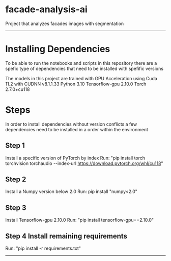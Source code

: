 # facade-analysis-ai
Project that analyzes facades images with segmentation


--------------------------------------------------------

# Installing Dependencies
To be able to run the notebooks and scripts in this repository there are a spefic type of dependencies that need to be installed with spefific versions

The models in this project are trained with GPU Acceleration using Cuda 11.2 with CUDNN v8.1.1.33
Python 3.10
Tensorflow-gpu 2.10.0
Torch 2.7.0+cu118



# Steps
In order to install dependencies without version conflicts a few dependencies need to be installed in a order within the environment

## Step 1
Install a specific version of PyTorch by index
Run: "pip install torch torchvision torchaudio --index-url https://download.pytorch.org/whl/cu118"

## Step 2
Install a Numpy version below 2.0
Run: pip install "numpy<2.0"

## Step 3
Install Tensorflow-gpu 2.10.0
Run: "pip install tensorflow-gpu==2.10.0"

## Step 4 Install remaining requirements
Run: "pip install -r requirements.txt"

--------------------------------------------------------